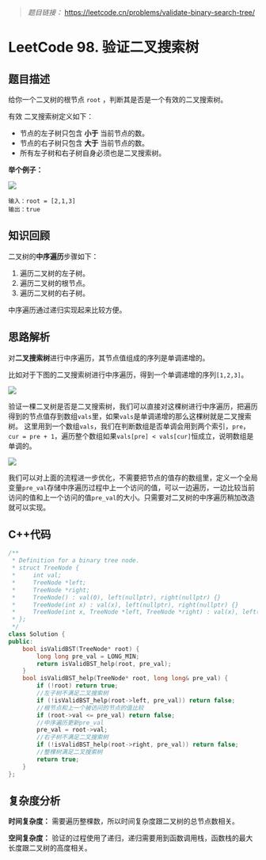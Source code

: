 > *题目链接：* https://leetcode.cn/problems/validate-binary-search-tree/

# LeetCode 98. 验证二叉搜索树

## 题目描述

给你一个二叉树的根节点 `root` ，判断其是否是一个有效的二叉搜索树。

有效 二叉搜索树定义如下：
* 节点的左子树只包含 **小于** 当前节点的数。
* 节点的右子树只包含 **大于** 当前节点的数。
* 所有左子树和右子树自身必须也是二叉搜索树。

**举个例子：**

![](https://gitee.com/ldtech007/picture/raw/master/pic/lc-0098-01.png)

```
输入：root = [2,1,3]
输出：true
```

## 知识回顾

二叉树的**中序遍历**步骤如下：
1. 遍历二叉树的左子树。
2. 遍历二叉树的根节点。
3. 遍历二叉树的右子树。

中序遍历通过递归实现起来比较方便。

## 思路解析

对**二叉搜索树**进行中序遍历，其节点值组成的序列是单调递增的。

比如对于下图的二叉搜索树进行中序遍历，得到一个单调递增的序列`[1,2,3]`。

![](https://gitee.com/ldtech007/picture/raw/master/pic/lc-0098-01.png)

验证一棵二叉树是否是二叉搜索树，我们可以直接对这棵树进行中序遍历，把遍历得到的节点值存到数组`vals`里，如果`vals`是单调递增的那么这棵树就是二叉搜索树。 这里用到一个数组`vals`，我们在判断数组是否单调会用到两个索引，`pre`，`cur = pre + 1`，遍历整个数组如果`vals[pre] < vals[cur]`恒成立，说明数组是单调的。

![](https://gitee.com/ldtech007/picture/raw/master/pic/lc-0098-02.png)

我们可以对上面的流程进一步优化，不需要把节点的值存的数组里，定义一个全局变量`pre_val`存储中序遍历过程中上一个访问的值，可以一边遍历，一边比较当前访问的值和上一个访问的值`pre_val`的大小。只需要对二叉树的中序遍历稍加改造就可以实现。

## C++代码

```cpp
/**
 * Definition for a binary tree node.
 * struct TreeNode {
 *     int val;
 *     TreeNode *left;
 *     TreeNode *right;
 *     TreeNode() : val(0), left(nullptr), right(nullptr) {}
 *     TreeNode(int x) : val(x), left(nullptr), right(nullptr) {}
 *     TreeNode(int x, TreeNode *left, TreeNode *right) : val(x), left(left), right(right) {}
 * };
 */
class Solution {
public:
    bool isValidBST(TreeNode* root) {
        long long pre_val = LONG_MIN;
        return isValidBST_help(root, pre_val);
    }
    bool isValidBST_help(TreeNode* root, long long& pre_val) {
        if (!root) return true;
        //左子树不满足二叉搜索树
        if (!isValidBST_help(root->left, pre_val)) return false;
        //根节点和上一个被访问的节点的值比较
        if (root->val <= pre_val) return false; 
        //中序遍历更新pre_val
        pre_val = root->val;
        //右子树不满足二叉搜索树
        if (!isValidBST_help(root->right, pre_val)) return false;
        //整棵树满足二叉搜索树
        return true;
    }
};
```

## 复杂度分析

**时间复杂度：** 需要遍历整棵数，所以时间复杂度跟二叉树的总节点数相关。

**空间复杂度：** 验证的过程使用了递归，递归需要用到函数调用栈，函数栈的最大长度跟二叉树的高度相关。



